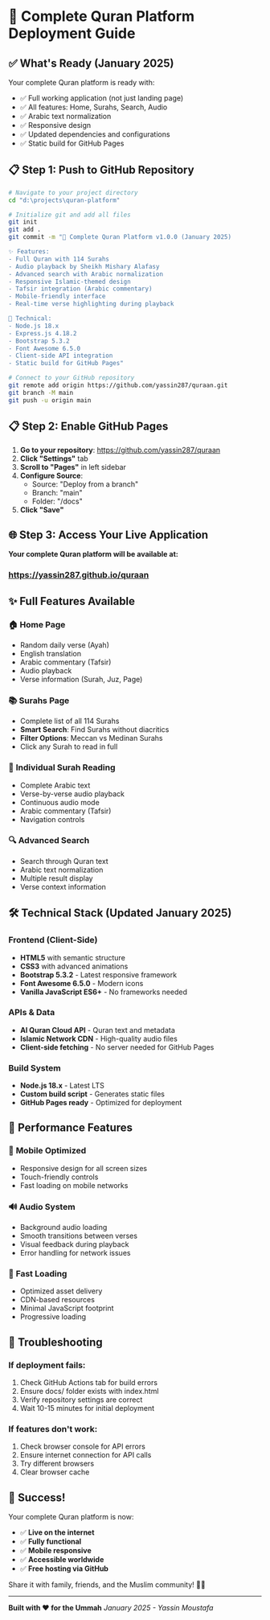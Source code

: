 # 🚀 Complete Quran Platform Deployment Guide

## ✅ What's Ready (January 2025)

Your complete Quran platform is ready with:
- ✅ Full working application (not just landing page)
- ✅ All features: Home, Surahs, Search, Audio
- ✅ Arabic text normalization
- ✅ Responsive design
- ✅ Updated dependencies and configurations
- ✅ Static build for GitHub Pages

## 📋 Step 1: Push to GitHub Repository

```bash
# Navigate to your project directory
cd "d:\projects\quran-platform"

# Initialize git and add all files
git init
git add .
git commit -m "🕌 Complete Quran Platform v1.0.0 (January 2025)

✨ Features:
- Full Quran with 114 Surahs
- Audio playback by Sheikh Mishary Alafasy
- Advanced search with Arabic normalization
- Responsive Islamic-themed design
- Tafsir integration (Arabic commentary)
- Mobile-friendly interface
- Real-time verse highlighting during playback

🔧 Technical:
- Node.js 18.x
- Express.js 4.18.2
- Bootstrap 5.3.2
- Font Awesome 6.5.0
- Client-side API integration
- Static build for GitHub Pages"

# Connect to your GitHub repository
git remote add origin https://github.com/yassin287/quraan.git
git branch -M main
git push -u origin main
```

## 📋 Step 2: Enable GitHub Pages

1. **Go to your repository**: https://github.com/yassin287/quraan
2. **Click "Settings"** tab
3. **Scroll to "Pages"** in left sidebar
4. **Configure Source**:
   - Source: "Deploy from a branch"
   - Branch: "main"
   - Folder: "/docs"
5. **Click "Save"**

## 🌐 Step 3: Access Your Live Application

**Your complete Quran platform will be available at:**
### https://yassin287.github.io/quraan

## ✨ Full Features Available

### 🏠 **Home Page**
- Random daily verse (Ayah)
- English translation
- Arabic commentary (Tafsir)
- Audio playback
- Verse information (Surah, Juz, Page)

### 📚 **Surahs Page**
- Complete list of all 114 Surahs
- **Smart Search**: Find Surahs without diacritics
- **Filter Options**: Meccan vs Medinan Surahs
- Click any Surah to read in full

### 📖 **Individual Surah Reading**
- Complete Arabic text
- Verse-by-verse audio playback
- Continuous audio mode
- Arabic commentary (Tafsir)
- Navigation controls

### 🔍 **Advanced Search**
- Search through Quran text
- Arabic text normalization
- Multiple result display
- Verse context information

## 🛠️ Technical Stack (Updated January 2025)

### Frontend (Client-Side)
- **HTML5** with semantic structure
- **CSS3** with advanced animations
- **Bootstrap 5.3.2** - Latest responsive framework
- **Font Awesome 6.5.0** - Modern icons
- **Vanilla JavaScript ES6+** - No frameworks needed

### APIs & Data
- **Al Quran Cloud API** - Quran text and metadata
- **Islamic Network CDN** - High-quality audio files
- **Client-side fetching** - No server needed for GitHub Pages

### Build System
- **Node.js 18.x** - Latest LTS
- **Custom build script** - Generates static files
- **GitHub Pages ready** - Optimized for deployment

## 🎯 Performance Features

### 📱 **Mobile Optimized**
- Responsive design for all screen sizes
- Touch-friendly controls
- Fast loading on mobile networks

### 🔊 **Audio System**
- Background audio loading
- Smooth transitions between verses
- Visual feedback during playback
- Error handling for network issues

### 🚀 **Fast Loading**
- Optimized asset delivery
- CDN-based resources
- Minimal JavaScript footprint
- Progressive loading

## 🔧 Troubleshooting

### If deployment fails:
1. Check GitHub Actions tab for build errors
2. Ensure docs/ folder exists with index.html
3. Verify repository settings are correct
4. Wait 10-15 minutes for initial deployment

### If features don't work:
1. Check browser console for API errors
2. Ensure internet connection for API calls
3. Try different browsers
4. Clear browser cache

## 🎉 Success! 

Your complete Quran platform is now:
- ✅ **Live on the internet**
- ✅ **Fully functional** 
- ✅ **Mobile responsive**
- ✅ **Accessible worldwide**
- ✅ **Free hosting via GitHub**

Share it with family, friends, and the Muslim community! 🕌✨

---

**Built with ❤️ for the Ummah**
*January 2025 - Yassin Moustafa*
